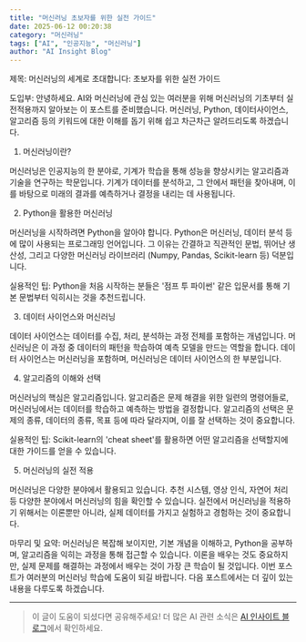 ```yaml
---
title: "머신러닝 초보자를 위한 실전 가이드"
date: 2025-06-12 00:20:38
category: "머신러닝"
tags: ["AI", "인공지능", "머신러닝"]
author: "AI Insight Blog"
---
```


제목: 머신러닝의 세계로 초대합니다: 초보자를 위한 실전 가이드

도입부: 
안녕하세요. AI와 머신러닝에 관심 있는 여러분을 위해 머신러닝의 기초부터 실전적용까지 알아보는 이 포스트를 준비했습니다. 머신러닝, Python, 데이터사이언스, 알고리즘 등의 키워드에 대한 이해를 돕기 위해 쉽고 차근차근 알려드리도록 하겠습니다.

1. 머신러닝이란?

머신러닝은 인공지능의 한 분야로, 기계가 학습을 통해 성능을 향상시키는 알고리즘과 기술을 연구하는 학문입니다. 기계가 데이터를 분석하고, 그 안에서 패턴을 찾아내며, 이를 바탕으로 미래의 결과를 예측하거나 결정을 내리는 데 사용됩니다. 

2. Python을 활용한 머신러닝

머신러닝을 시작하려면 Python을 알아야 합니다. Python은 머신러닝, 데이터 분석 등에 많이 사용되는 프로그래밍 언어입니다. 그 이유는 간결하고 직관적인 문법, 뛰어난 생산성, 그리고 다양한 머신러닝 라이브러리 (Numpy, Pandas, Scikit-learn 등) 덕분입니다.

실용적인 팁: Python을 처음 시작하는 분들은 '점프 투 파이썬' 같은 입문서를 통해 기본 문법부터 익히시는 것을 추천드립니다.

3. 데이터 사이언스와 머신러닝

데이터 사이언스는 데이터를 수집, 처리, 분석하는 과정 전체를 포함하는 개념입니다. 머신러닝은 이 과정 중 데이터의 패턴을 학습하여 예측 모델을 만드는 역할을 합니다. 데이터 사이언스는 머신러닝을 포함하며, 머신러닝은 데이터 사이언스의 한 부분입니다.

4. 알고리즘의 이해와 선택

머신러닝의 핵심은 알고리즘입니다. 알고리즘은 문제 해결을 위한 일련의 명령어들로, 머신러닝에서는 데이터를 학습하고 예측하는 방법을 결정합니다. 알고리즘의 선택은 문제의 종류, 데이터의 종류, 목표 등에 따라 달라지며, 이를 잘 선택하는 것이 중요합니다.

실용적인 팁: Scikit-learn의 'cheat sheet'를 활용하면 어떤 알고리즘을 선택할지에 대한 가이드를 얻을 수 있습니다.

5. 머신러닝의 실전 적용

머신러닝은 다양한 분야에서 활용되고 있습니다. 추천 시스템, 영상 인식, 자연어 처리 등 다양한 분야에서 머신러닝의 힘을 확인할 수 있습니다. 실전에서 머신러닝을 적용하기 위해서는 이론뿐만 아니라, 실제 데이터를 가지고 실험하고 경험하는 것이 중요합니다.

마무리 및 요약: 
머신러닝은 복잡해 보이지만, 기본 개념을 이해하고, Python을 공부하며, 알고리즘을 익히는 과정을 통해 접근할 수 있습니다. 이론을 배우는 것도 중요하지만, 실제 문제를 해결하는 과정에서 배우는 것이 가장 큰 학습이 될 것입니다. 이번 포스트가 여러분의 머신러닝 학습에 도움이 되길 바랍니다. 다음 포스트에서는 더 깊이 있는 내용을 다루도록 하겠습니다.

---

> 이 글이 도움이 되셨다면 공유해주세요! 
> 더 많은 AI 관련 소식은 [AI 인사이트 블로그](https://tonyhwang1004.github.io/ai-insight-blog)에서 확인하세요.
